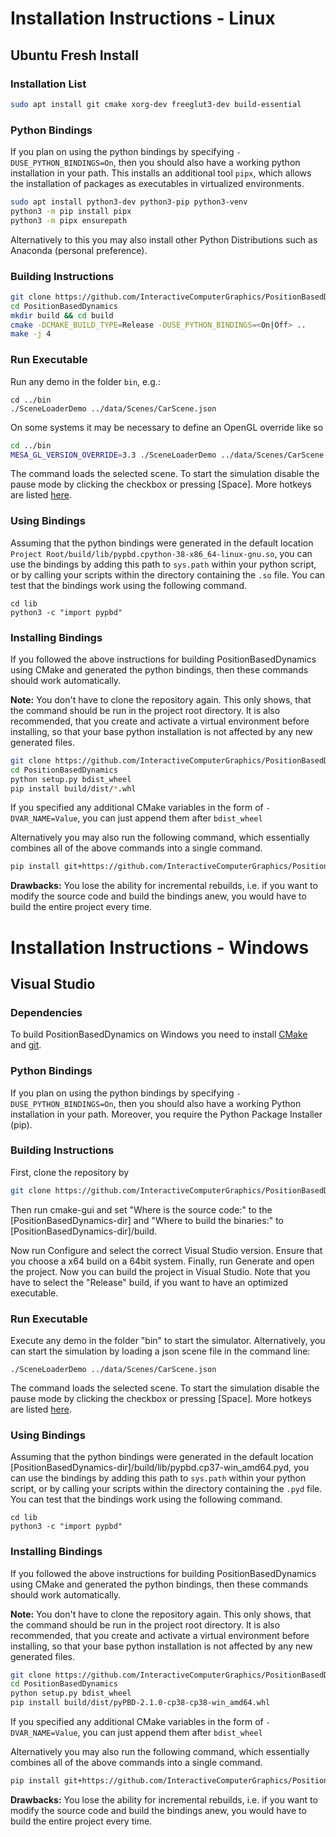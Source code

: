 # Installation Instructions - Linux

## Ubuntu Fresh Install

### Installation List

```bash
sudo apt install git cmake xorg-dev freeglut3-dev build-essential
```

### Python Bindings

If you plan on using the python bindings by specifying `-DUSE_PYTHON_BINDINGS=On`, then you should also have a working python installation in your path. This installs an additional tool `pipx`, which allows the installation of packages as executables in virtualized environments.

```bash
sudo apt install python3-dev python3-pip python3-venv
python3 -m pip install pipx
python3 -m pipx ensurepath
```

Alternatively to this you may also install other Python Distributions such as Anaconda (personal preference).

### Building Instructions

```bash
git clone https://github.com/InteractiveComputerGraphics/PositionBasedDynamics.git
cd PositionBasedDynamics
mkdir build && cd build
cmake -DCMAKE_BUILD_TYPE=Release -DUSE_PYTHON_BINDINGS=<On|Off> ..
make -j 4
```

### Run Executable

Run any demo in the folder `bin`, e.g.: 
```
cd ../bin
./SceneLoaderDemo ../data/Scenes/CarScene.json
```

On some systems it may be necessary to define an OpenGL override like so

```bash
cd ../bin
MESA_GL_VERSION_OVERRIDE=3.3 ./SceneLoaderDemo ../data/Scenes/CarScene.json
```

The command loads the selected scene. To start the simulation disable the pause mode by clicking the checkbox or pressing [Space]. More hotkeys are listed [here](getting_started.md).

### Using Bindings

Assuming that the python bindings were generated in the default location `Project Root/build/lib/pypbd.cpython-38-x86_64-linux-gnu.so`, you can use the bindings by adding this path to `sys.path` within your python script, or by calling your scripts within the directory containing the `.so` file. You can test that the bindings work using the following command.

```
cd lib
python3 -c "import pypbd"
```

### Installing Bindings

If you followed the above instructions for building PositionBasedDynamics using CMake and generated the python bindings, then these commands should work automatically. 

**Note:** You don't have to clone the repository again. This only shows, that the command should be run in the project root directory. It is also recommended, that you create and activate a virtual environment before installing, so that your base python installation is not affected by any new generated files. 

```bash
git clone https://github.com/InteractiveComputerGraphics/PositionBasedDynamics.git
cd PositionBasedDynamics
python setup.py bdist_wheel
pip install build/dist/*.whl
```

If you specified any additional CMake variables in the form of `-DVAR_NAME=Value`, you can just append them after `bdist_wheel`

Alternatively you may also run the following command, which essentially combines all of the above commands into a single command. 

```bash
pip install git+https://github.com/InteractiveComputerGraphics/PositionBasedDynamics.git
```

**Drawbacks:** You lose the ability for incremental rebuilds, i.e. if you want to modify the source code and build the bindings anew, you would have to build the entire project every time.

# Installation Instructions - Windows

## Visual Studio 

### Dependencies

To build PositionBasedDynamics on Windows you need to install [CMake](https://cmake.org) and [git](https://git-scm.com/).

### Python Bindings

If you plan on using the python bindings by specifying `-DUSE_PYTHON_BINDINGS=On`, then you should also have a working Python installation in your path. Moreover, you require the Python Package Installer (pip).

### Building Instructions

First, clone the repository by

```bash
git clone https://github.com/InteractiveComputerGraphics/PositionBasedDynamics.git
```

Then run cmake-gui and set "Where is the source code:" to the [PositionBasedDynamics-dir] and "Where to build the binaries:" to [PositionBasedDynamics-dir]/build.

Now run Configure and select the correct Visual Studio version. Ensure that you choose a x64 build on a 64bit system. Finally, run Generate and open the project. Now you can build the project in Visual Studio. Note that you have to select the "Release" build, if you want to have an optimized executable.


### Run Executable

Execute any demo in the folder "bin" to start the simulator. Alternatively, you can start the simulation by loading a json scene file in the command line:

```
./SceneLoaderDemo ../data/Scenes/CarScene.json
```

The command loads the selected scene. To start the simulation disable the pause mode by clicking the checkbox or pressing [Space]. More hotkeys are listed [here](getting_started.md).

### Using Bindings

Assuming that the python bindings were generated in the default location [PositionBasedDynamics-dir]/build/lib/pypbd.cp37-win_amd64.pyd, you can use the bindings by adding this path to `sys.path` within your python script, or by calling your scripts within the directory containing the `.pyd` file. You can test that the bindings work using the following command.

```
cd lib
python3 -c "import pypbd"
```

### Installing Bindings

If you followed the above instructions for building PositionBasedDynamics using CMake and generated the python bindings, then these commands should work automatically. 

**Note:** You don't have to clone the repository again. This only shows, that the command should be run in the project root directory. It is also recommended, that you create and activate a virtual environment before installing, so that your base python installation is not affected by any new generated files. 

```bash
git clone https://github.com/InteractiveComputerGraphics/PositionBasedDynamics.git
cd PositionBasedDynamics
python setup.py bdist_wheel
pip install build/dist/pyPBD-2.1.0-cp38-cp38-win_amd64.whl
```

If you specified any additional CMake variables in the form of `-DVAR_NAME=Value`, you can just append them after `bdist_wheel`

Alternatively you may also run the following command, which essentially combines all of the above commands into a single command. 

```bash
pip install git+https://github.com/InteractiveComputerGraphics/PositionBasedDynamics.git
```

**Drawbacks:** You lose the ability for incremental rebuilds, i.e. if you want to modify the source code and build the bindings anew, you would have to build the entire project every time.
